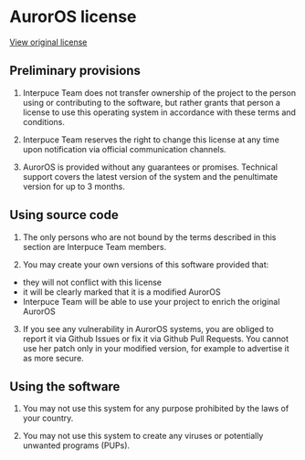 # AurorOS license

[View original license](https://github.com/Interpuce/AurorOS/blob/main/docs/licenses/OS.md)

## Preliminary provisions

1. Interpuce Team does not transfer ownership of the project to the person using or contributing to the software, but rather grants that person a license to use this operating system in accordance with these terms and conditions.

2. Interpuce Team reserves the right to change this license at any time upon notification via official communication channels.

3. AurorOS is provided without any guarantees or promises. Technical support covers the latest version of the system and the penultimate version for up to 3 months.

## Using source code

1. The only persons who are not bound by the terms described in this section are Interpuce Team members.

2. You may create your own versions of this software provided that:
 - they will not conflict with this license
 - it will be clearly marked that it is a modified AurorOS
 - Interpuce Team will be able to use your project to enrich the original AurorOS

3. If you see any vulnerability in AurorOS systems, you are obliged to report it via Github Issues or fix it via Github Pull Requests. You cannot use her patch only in your modified version, for example to advertise it as more secure.

## Using the software

1. You may not use this system for any purpose prohibited by the laws of your country.

2. You may not use this system to create any viruses or potentially unwanted programs (PUPs).
